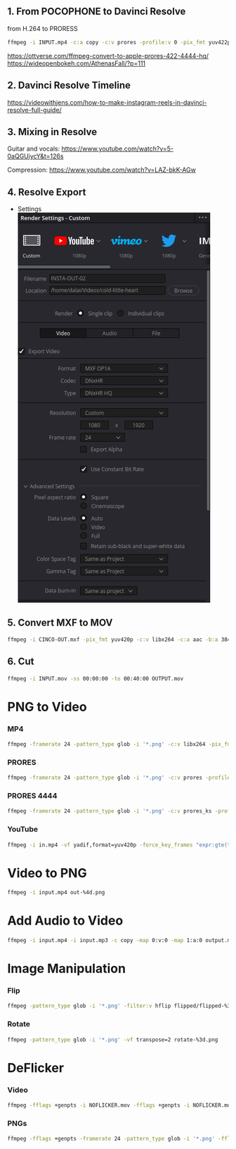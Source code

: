 ## 1. From POCOPHONE to Davinci Resolve 

from H.264 to PRORESS

```bash
ffmpeg -i INPUT.mp4 -c:a copy -c:v prores -profile:v 0 -pix_fmt yuv422p10 OUTPUT.mov
```

https://ottverse.com/ffmpeg-convert-to-apple-prores-422-4444-hq/
https://wideopenbokeh.com/AthenasFall/?p=111

## 2. Davinci Resolve Timeline
https://videowithjens.com/how-to-make-instagram-reels-in-davinci-resolve-full-guide/

## 3. Mixing in Resolve
Guitar and vocals:
https://www.youtube.com/watch?v=5-0aQGUiycY&t=126s

Compression:
https://www.youtube.com/watch?v=LAZ-bkK-AGw

## 4. Resolve Export
- Settings
![Davinci Settings](export-settings.png)

## 5. Convert MXF to MOV
```bash
ffmpeg -i CINCO-OUT.mxf -pix_fmt yuv420p -c:v libx264 -c:a aac -b:a 384k -sn MXF-OUT.mov
```

## 6. Cut
```bash
ffmpeg -i INPUT.mov -ss 00:00:00 -to 00:40:00 OUTPUT.mov
```

# PNG to Video
### MP4
```bash
ffmpeg -framerate 24 -pattern_type glob -i '*.png' -c:v libx264 -pix_fmt yuv420p out.mp4
```

### PRORES
```bash
ffmpeg -framerate 24 -pattern_type glob -i '*.png' -c:v prores -profile:v 0 -pix_fmt yuv422p10 out.mov
```

### PRORES 4444
```bash
ffmpeg -framerate 24 -pattern_type glob -i '*.png' -c:v prores_ks -profile:v 4444 -pix_fmt yuva444p10 out.mov
```

### YouTube
```bash
ffmpeg -i in.mp4 -vf yadif,format=yuv420p -force_key_frames "expr:gte(t,n_forced/2)" -c:v libx264 -crf 18 -bf 2 -c:a aac -q:a 1 -ac 2 -ar 48000 -use_editlist 0 -movflags +faststart out.mp4
```

# Video to PNG
```bash
ffmpeg -i input.mp4 out-%4d.png
```

# Add Audio to Video
```bash
ffmpeg -i input.mp4 -i input.mp3 -c copy -map 0:v:0 -map 1:a:0 output.mp4
```
# Image Manipulation
### Flip
```bash
ffmpeg -pattern_type glob -i '*.png' -filter:v hflip flipped/flipped-%3d.png
```

### Rotate
```bash
ffmpeg -pattern_type glob -i '*.png' -vf transpose=2 rotate-%3d.png
```

# DeFlicker
### Video
```bash
ffmpeg -fflags +genpts -i NOFLICKER.mov -fflags +genpts -i NOFLICKER.mov -filter_complex "[0:v]setpts=PTS-STARTPTS[top]; [1:v]setpts=PTS-STARTPTS+.033/TB, format=yuv422p10, colorchannelmixer=aa=0.5[bottom]; [top][bottom]overlay=shortest=1" -c:v prores -profile:v 0 -pix_fmt yuv422p10 NOFLICKER-02.mov
```

### PNGs
```bash
ffmpeg -fflags +genpts -framerate 24 -pattern_type glob -i '*.png' -fflags +genpts -framerate 24 -pattern_type glob -i '*.png' -filter_complex "[0:v]setpts=PTS-STARTPTS[top]; [1:v]setpts=PTS-STARTPTS+.033/TB, format=yuv422p10, colorchannelmixer=aa=0.5[bottom]; [top][bottom]overlay=shortest=1" -c:v prores -profile:v 0 -pix_fmt yuv422p10 NOFLICKER-prores-24fps-01.mov
```
